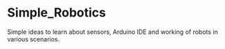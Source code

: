 # Simple_Robotics
Simple ideas to learn about sensors, Arduino IDE and working of robots in various scenarios. 
